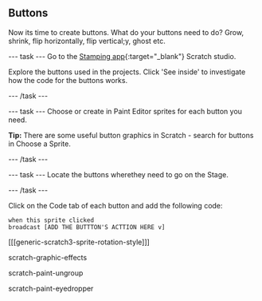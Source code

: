 ## Buttons
Now its time to create buttons. What do your buttons need to do? Grow, shrink, flip horizontally, flip vertical;y, ghost etc.

--- task ---
Go to the [Stamping app](https://scratch.mit.edu/studios/27160618){:target="_blank"} Scratch studio.

Explore the buttons used in the projects. Click 'See inside' to investigate how the code for the buttons works.

--- /task ---

--- task ---
Choose or create in Paint Editor sprites for each button you need.

**Tip:** There are some useful button graphics in Scratch - search for buttons in Choose a Sprite.

--- /task ---

--- task ---
Locate  the buttons wherethey need to go  on the Stage.

--- /task ---

Click on the Code tab of each button and add the following code:

```blocks3
when this sprite clicked
broadcast [ADD THE BUTTTON'S ACTTION HERE v]
```


[[[generic-scratch3-sprite-rotation-style]]]


scratch-graphic-effects

scratch-paint-ungroup

scratch-paint-eyedropper

